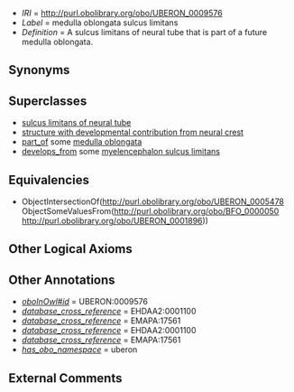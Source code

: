  * *IRI* = http://purl.obolibrary.org/obo/UBERON_0009576
 * *Label* = medulla oblongata sulcus limitans
 * *Definition* = A sulcus limitans of neural tube that is part of a future medulla oblongata.

## Synonyms


## Superclasses

 * [sulcus limitans of neural tube](../../UBERON/78/UBERON_0005478.md)
 * [structure with developmental contribution from neural crest](../../UBERON/14/UBERON_0010314.md)
 * [part_of](../../BFO/50/BFO_0000050.md) some [medulla oblongata](../../UBERON/96/UBERON_0001896.md)
 * [develops_from](../../RO/02/RO_0002202.md) some [myelencephalon sulcus limitans](../../UBERON/78/UBERON_0009578.md)

## Equivalencies

 * ObjectIntersectionOf(<http://purl.obolibrary.org/obo/UBERON_0005478> ObjectSomeValuesFrom(<http://purl.obolibrary.org/obo/BFO_0000050> <http://purl.obolibrary.org/obo/UBERON_0001896>))

## Other Logical Axioms


## Other Annotations

 * *[oboInOwl#id](../../id/oboInOwl#id.md)* = UBERON:0009576
 * *[database_cross_reference](../../ef/oboInOwl#hasDbXref.md)* = EHDAA2:0001100
 * *[database_cross_reference](../../ef/oboInOwl#hasDbXref.md)* = EMAPA:17561
 * *[database_cross_reference](../../ef/oboInOwl#hasDbXref.md)* = EHDAA2:0001100
 * *[database_cross_reference](../../ef/oboInOwl#hasDbXref.md)* = EMAPA:17561
 * *[has_obo_namespace](../../ce/oboInOwl#hasOBONamespace.md)* = uberon

## External Comments

